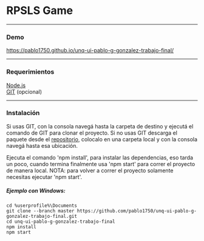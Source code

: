 # RPSLS Game
------------

### Demo
<a href="https://pablo1750.github.io/unq-ui-pablo-g-gonzalez-trabajo-final/">
  https://pablo1750.github.io/unq-ui-pablo-g-gonzalez-trabajo-final/
</a>

------------
### Requerimientos
<a href="https://nodejs.org/es/">Node.js</a> <br/>
<a href="https://git-scm.com/downloads">GIT</a> (opcional)

------------
### Instalación
Si usas GIT, con la consola navegá hasta la carpeta de destino y ejecutá el comando de GIT para clonar el proyecto. Si no usas GIT descarga el paquete desde el <a href="https://github.com/pablo1750/unq-ui-pablo-g-gonzalez-trabajo-final">repositorio</a>, colocalo en una carpeta local y con la consola navegá hasta esa ubicación.

Ejecuta el comando 'npm install', para instalar las dependencias, eso tarda un poco, cuando termina finalmente usa 'npm start' para correr el proyecto de manera local.
NOTA: para volver a correr el proyecto solamente necesitas ejecutar 'npm start'.

##### Ejemplo con Windows:

```Batchfile
cd %userprofile%\Documents
git clone --branch master https://github.com/pablo1750/unq-ui-pablo-g-gonzalez-trabajo-final.git
cd unq-ui-pablo-g-gonzalez-trabajo-final
npm install
npm start
```

